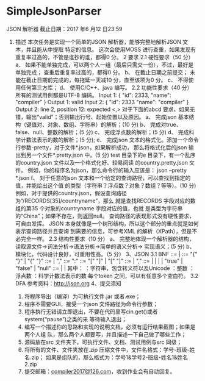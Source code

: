 # SimpleJsonParser
JSON 解析器
截止日期：2017 年6 月12 日23:59
1. 描述
本次任务是实现一个简单的JSON 解析器，能够完整地解析JSON 文本，并且能从中提取
特定的信息。
这次会使用MOSS 进行查重，如果发现有重复率过高的，不管是谁抄的谁，都得0 分。
2 要求
2.1 硬性要求（50 分）
a、 如果不能单独完成，可以两个人一组（最后只需交一份），不过，最好是单独完成；
查重后重复率过高的，都得0 分。
b、 在截止日期之前提交；
未能在截止日期前完成的，每拖延一天减10 分，直至该项为0 分。
c、 不得使用任何第三方库；
d、 使用C/C++、java 编写。
2.2 功能性要求（40 分）
所有的测试用例都是UTF-8 编码。
Input 1:
{
"id": 2333,
"name": "compiler"
}
Output 1:
valid
Input 2:
{
"id": 2333
"name": "compiler"
}
Output 2:
line 2, position 12: expected <,>
对于下面的abcd 要求，如果无错，输出“valid”；否则输出行号、起始位置以及原因。
a、 完成json 基本结构（键值对、对象、数组、字符串）的解析；(10 分)
b、 完成对true、false、null、整数的解析；(5 分)
c、 完成浮点数的解析；(5 分)
d、 完成科学计数法表示的数的解析；(5 分);
e、 完成json 文本的格式化。添加一个命令行参数-pretty，对于文件*.json，如果解析成功，
那么将格式化后的json 输出到另一个文件*.pretty.json 中。(5 分)
test 目录下的e 目录下，有一个乱序的country.json 文件以及一个格式化好、较易阅读
的country.pretty.json 文件。
例如，你的程序名为json，那么命令行的输入应该是：
json –pretty *.json
f、 对于任意的json 文本和一个给定的查询路径，可以查找到指定的值，并能给出这个值
的类型（字符串？浮点数？对象？数组？等等）。(10 分)
例如，对于提供的country.json，假设查询路径为“/RECORDS[35]/countryname”，那么
就是查找RECORDS 字段对应的数组的第35 个对象的countryname 字段对应的值，也就
是类型为字符串的“China”；如果不存在，则返回null。
查询路径的表现形式没有硬性要求，可自由发挥。
JSON 本身就像是一个树形结构，所以这个部分的重点就是如何表示查询路径并且查询
到需要的信息，可参考XML 的解析（XPath），但是不必完全一样。
2.3 结构性要求（10 分）
a、 完整地体现一个解析器的结构，读取源文件->词法分析->语法分析->简单的语义分析->
实现语义；(5 分)
b、 模块化，代码设计良好，可重用性高。（5 分）
3、JSON
3.1 BNF
<json> ::= <object> | <array>
<object> ::= "{" "}" | "{" <members> "}"
<members> ::= <pair> | <pair> "," <members>
<pair> ::= <string> ":" <value>
<array> ::= "[" "]" | "[" <elements> "]"
<elements> ::= <value> | <value> "," <elements>
<value> ::= <string> | <number> | <object> | <array> | "true" | "false" | "null"
<number> ::= <integer> | <float> | <scientific>
其中：
<string>：字符串，包含转义符以及Unicode
<integer>：整数
<float>：浮点数
<scientific>：科学计数法表示的数
每个token 之间，可以有任意多个空白符。
3.2 DFA
参考资料：http://json.org
4、提交须知
1) 将程序导出（编译）为可执行文件.jar 或者.exe；
2) 程序不需要GUI，接受一个json 文件路径为命令行参数；
3) 程序执行无错请立即退出，不要在代码里写cin.get()或者system(“pause”)之类的来
等待输入退出；
4) 编写一个描述你的思路和实现的说明文档，必须有运行结果截图；如果是两个人组
队，那么两个人都要写，并且描述一下自己做了哪些工作；
5) 源码放在src 文件夹下，可执行文件、文档、测试用例与src 同级；
6) 将所有的文件、文件夹放在.zip 压缩文件中，文件名格式：学号-班级-姓名.zip；
如果是组队的，那么格式为：学号1&学号2-班级-姓名1&姓名2.zip
7) 提交邮箱：compiler2017@126.com，收到作业会有自动回复。
